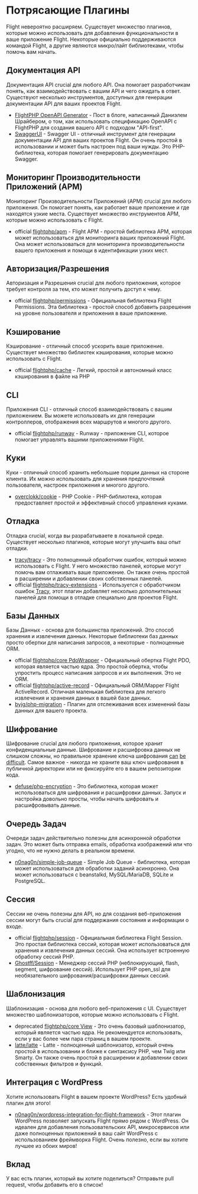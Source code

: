 # Потрясающие Плагины

Flight невероятно расширяем. Существует множество плагинов, которые можно использовать для добавления функциональности в ваше приложение Flight. Некоторые официально поддерживаются командой Flight, а другие являются микро/лайт библиотеками, чтобы помочь вам начать.

## Документация API

Документация API crucial для любого API. Она помогает разработчикам понять, как взаимодействовать с вашим API и чего ожидать в ответ. Существуют несколько инструментов, доступных для генерации документации API для ваших проектов Flight.

- [FlightPHP OpenAPI Generator](https://dev.to/danielsc/define-generate-and-implement-an-api-first-approach-with-openapi-generator-and-flightphp-1fb3) - Пост в блоге, написанный Даниэлем Шрайбером, о том, как использовать спецификацию OpenAPI с FlightPHP для создания вашего API с подходом "API-first".
- [SwaggerUI](https://github.com/zircote/swagger-php) - Swagger UI - отличный инструмент для генерации документации API для ваших проектов Flight. Он очень простой в использовании и может быть настроен под ваши нужды. Это PHP-библиотека, которая помогает генерировать документацию Swagger.

## Мониторинг Производительности Приложений (APM)

Мониторинг Производительности Приложений (APM) crucial для любого приложения. Он помогает понять, как работает ваше приложение и где находятся узкие места. Существует множество инструментов APM, которые можно использовать с Flight.
- <span class="badge bg-primary">official</span> [flightphp/apm](/awesome-plugins/apm) - Flight APM - простой библиотека APM, которая может использоваться для мониторинга ваших приложений Flight. Она может использоваться для мониторинга производительности вашего приложения и помощи в идентификации узких мест.

## Авторизация/Разрешения

Авторизация и Разрешения crucial для любого приложения, которое требует контроля за тем, кто может получить доступ к чему.

- <span class="badge bg-primary">official</span> [flightphp/permissions](/awesome-plugins/permissions) - Официальная библиотека Flight Permissions. Эта библиотека - простой способ добавить разрешения на уровне пользователя и приложения в ваше приложение. 

## Кэширование

Кэширование - отличный способ ускорить ваше приложение. Существует множество библиотек кэширования, которые можно использовать с Flight.

- <span class="badge bg-primary">official</span> [flightphp/cache](/awesome-plugins/php-file-cache) - Легкий, простой и автономный класс кэширования в файле на PHP

## CLI

Приложения CLI - отличный способ взаимодействовать с вашим приложением. Вы можете использовать их для генерации контроллеров, отображения всех маршрутов и многого другого.

- <span class="badge bg-primary">official</span> [flightphp/runway](/awesome-plugins/runway) - Runway - приложение CLI, которое помогает управлять вашими приложениями Flight.

## Куки

Куки - отличный способ хранить небольшие порции данных на стороне клиента. Их можно использовать для хранения предпочтений пользователя, настроек приложения и многого другого.

- [overclokk/cookie](/awesome-plugins/php-cookie) - PHP Cookie - PHP-библиотека, которая предоставляет простой и эффективный способ управления куками.

## Отладка

Отладка crucial, когда вы разрабатываете в локальной среде. Существует несколько плагинов, которые могут улучшить ваш опыт отладки.

- [tracy/tracy](/awesome-plugins/tracy) - Это полноценный обработчик ошибок, который можно использовать с Flight. У него множество панелей, которые могут помочь вам отлаживать ваше приложение. Он также очень простой в расширении и добавлении своих собственных панелей.
- <span class="badge bg-primary">official</span> [flightphp/tracy-extensions](/awesome-plugins/tracy-extensions) - Используется с обработчиком ошибок [Tracy](/awesome-plugins/tracy), этот плагин добавляет несколько дополнительных панелей для помощи в отладке специально для проектов Flight.

## Базы Данных

Базы Данных - основа для большинства приложений. Это способ хранения и извлечения данных. Некоторые библиотеки баз данных просто обертки для написания запросов, а некоторые - полноценные ORM.

- <span class="badge bg-primary">official</span> [flightphp/core PdoWrapper](/awesome-plugins/pdo-wrapper) - Официальный обертка Flight PDO, которая является частью ядра. Это простой обертка, чтобы упростить процесс написания запросов и их выполнения. Это не ORM.
- <span class="badge bg-primary">official</span> [flightphp/active-record](/awesome-plugins/active-record) - Официальный ORM/Mapper Flight ActiveRecord. Отличная маленькая библиотека для легкого извлечения и хранения данных в вашей базе данных.
- [byjg/php-migration](/awesome-plugins/migrations) - Плагин для отслеживания всех изменений базы данных для вашего проекта.

## Шифрование

Шифрование crucial для любого приложения, которое хранит конфиденциальные данные. Шифрование и расшифровка данных не слишком сложны, но правильное хранение ключа шифрования [can](https://stackoverflow.com/questions/6767839/where-should-i-store-an-encryption-key-for-php#:~:text=Write%20a%20php%20config%20file%20and%20store%20it,folder%20is%20not%20accessible%20to%20the%20end%20user.) [be](https://www.reddit.com/r/PHP/comments/luqsn/the_encryption_key_where_do_you_store_it/) [difficult](https://security.stackexchange.com/questions/48047/location-to-store-an-encryption-key). Самое важное - никогда не храните ваш ключ шифрования в публичной директории или не фиксируйте его в вашем репозитории кода.

- [defuse/php-encryption](/awesome-plugins/php-encryption) - Это библиотека, которая может использоваться для шифрования и расшифровки данных. Запуск и настройка довольно просты, чтобы начать шифровать и расшифровывать данные.

## Очередь Задач

Очереди задач действительно полезны для асинхронной обработки задач. Это может быть отправка emails, обработка изображений или что угодно, что не нужно делать в реальном времени.

- [n0nag0n/simple-job-queue](/awesome-plugins/simple-job-queue) - Simple Job Queue - библиотека, которая может использоваться для обработки заданий асинхронно. Она может использоваться с beanstalkd, MySQL/MariaDB, SQLite и PostgreSQL.

## Сессия

Сессии не очень полезны для API, но для создания веб-приложения сессии могут быть crucial для поддержания состояния и информации о входе.

- <span class="badge bg-primary">official</span> [flightphp/session](/awesome-plugins/session) - Официальная библиотека Flight Session. Это простая библиотека сессий, которая может использоваться для хранения и извлечения данных сессий. Она использует встроенную обработку сессий PHP.
- [Ghostff/Session](/awesome-plugins/ghost-session) - Менеджер сессий PHP (неблокирующий, flash, segment, шифрование сессий). Использует PHP open_ssl для необязательного шифрования/расшифровки данных сессий.

## Шаблонизация

Шаблонизация - основа для любого веб-приложения с UI. Существует множество шаблонизаторов, которые можно использовать с Flight.

- <span class="badge bg-warning">deprecated</span> [flightphp/core View](/learn#views) - Это очень базовый шаблонизатор, который является частью ядра. Не рекомендуется использовать, если у вас более чем пара страниц в вашем проекте.
- [latte/latte](/awesome-plugins/latte) - Latte - полноценный шаблонизатор, который очень простой в использовании и ближе к синтаксису PHP, чем Twig или Smarty. Он также очень простой в расширении и добавлении своих собственных фильтров и функций.

## Интеграция с WordPress

Хотите использовать Flight в вашем проекте WordPress? Есть удобный плагин для этого!

- [n0nag0n/wordpress-integration-for-flight-framework](/awesome-plugins/n0nag0n_wordpress) - Этот плагин WordPress позволяет запускать Flight прямо рядом с WordPress. Он идеален для добавления пользовательских API, микросервисов или даже полноценных приложений в ваш сайт WordPress с использованием фреймворка Flight. Очень полезно, если вы хотите лучшее из обоих миров!

## Вклад

У вас есть плагин, который вы хотите поделиться? Отправьте pull request, чтобы добавить его в список!